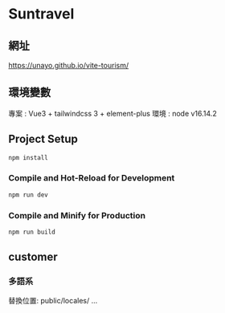 # Suntravel

## 網址
https://unayo.github.io/vite-tourism/

## 環境變數

專案 : Vue3 + tailwindcss 3 + element-plus
環境 : node v16.14.2

## Project Setup

```sh
npm install
```

### Compile and Hot-Reload for Development

```sh
npm run dev
```

### Compile and Minify for Production

```sh
npm run build
```

## customer

### 多語系
替換位置: public/locales/ ...